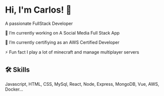 
# Hi, I'm Carlos! 👋
A passionate FullStack Developer

🔭 I’m currently working on A Social Media Full Stack App

🌱 I’m currently certifiying as an AWS Certified Developer

⚡ Fun fact I play a lot of minecraft and manage multiplayer servers


## 🛠 Skills
Javascript, HTML, CSS, MySql, React, Node, Express, MongoDB, Vue, AWS, Docker...
